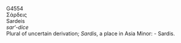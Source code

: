 <body>
  <p>G4554<br>  Σάρδεις  <br> Sardeis  <br><i>sar‘-dice </i><br>Plural of uncertain derivation; <i>Sardis</i>, a place in Asia Minor: - Sardis.<br></p>
 </body>